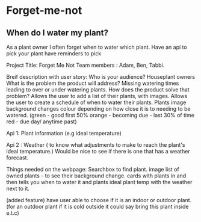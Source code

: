# Forget-me-not
## When do I water my plant?




As a plant owner I often forget when to water which plant.
Have an api to pick your plant
have reminders to pick

Project Title:  Forget Me Not
Team members :   Adam, Ben, Tabbi. 

Breif description with user story:
    Who is your audience?   Houseplant owners
    What is the problem the product will address?   Missing watering times leading to over or under watering plants.
    How does the product solve that problem?   Allows the user to add a list of their plants, with images.  Allows the user to create a schedule of when to water their plants.  Plants image background changes colour depending on how close it is to needing to be watered. (green - good first 50%      orange - becoming due - last 30% of time    red - due day/ anytime past)


Api 1:   Plant information  (e.g ideal temperature)

Api 2 :   Weather ( to know what adjustments to make to reach the plant's ideal temperature.)     Would be nice to see if there is one that has a weather forecast. 


Things needed on the webpage: 
    Searchbox to find plant.
    image list of owned plants - to see their background change.
    cards with plants in and then tells you when to water it and plants ideal plant temp with the weather next to it.

(added feature) have user able to choose if it is an indoor or outdoor plant. (for an outdoor plant if it is cold outside it could say bring this plant inside e.t.c)
